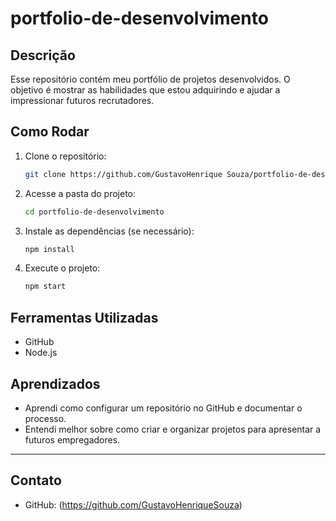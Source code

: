 # portfolio-de-desenvolvimento

## Descrição

Esse repositório contém meu portfólio de projetos desenvolvidos. O objetivo é mostrar as habilidades que estou adquirindo e ajudar a impressionar futuros recrutadores.

## Como Rodar

1. Clone o repositório:
    ```bash
    git clone https://github.com/GustavoHenrique Souza/portfolio-de-desenvolvimento.git
    ```

2. Acesse a pasta do projeto:
    ```bash
    cd portfolio-de-desenvolvimento
    ```

3. Instale as dependências (se necessário):
    ```bash
    npm install
    ```

4. Execute o projeto:
    ```bash
    npm start
    ```

## Ferramentas Utilizadas

- GitHub
- Node.js 

## Aprendizados

- Aprendi como configurar um repositório no GitHub e documentar o processo.
- Entendi melhor sobre como criar e organizar projetos para apresentar a futuros empregadores.

---

## Contato

- GitHub: (https://github.com/GustavoHenriqueSouza)
